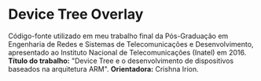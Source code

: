 # Device Tree Overlay
Código-fonte utilizado em meu trabalho final da Pós-Graduação em Engenharia de Redes e Sistemas de Telecomunicações e Desenvolvimento, apresentado ao Instituto Nacional de Telecomunicações (Inatel) em 2016. **Título do trabalho:** "Device Tree e o desenvolvimento de dispositivos baseados na arquitetura ARM". **Orientadora:** Crishna Irion.
